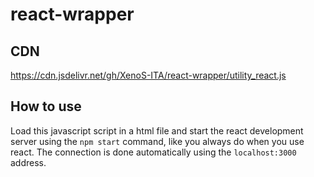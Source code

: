 # react-wrapper

## CDN
https://cdn.jsdelivr.net/gh/XenoS-ITA/react-wrapper/utility_react.js

## How to use
Load this javascript script in a html file and start the react development server using the `npm start` command, like you always do when you use react.
The connection is done automatically using the `localhost:3000` address.
